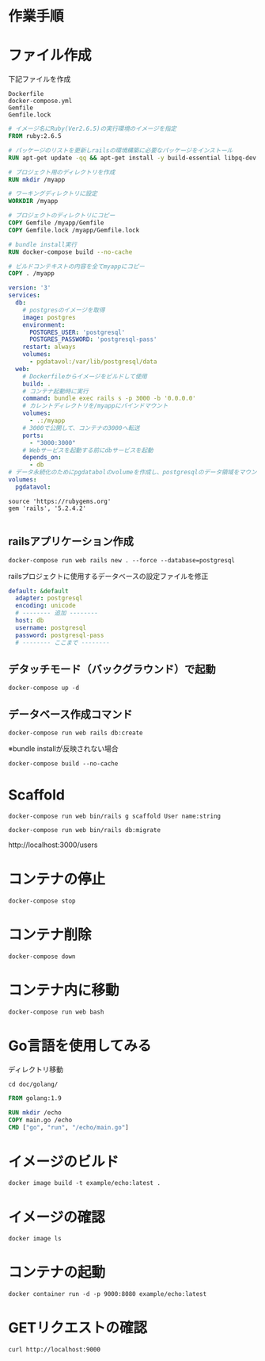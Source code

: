 # 作業手順

# ファイル作成
下記ファイルを作成

```
Dockerfile
docker-compose.yml
Gemfile
Gemfile.lock
```

```Dockerfile
# イメージ名にRuby(Ver2.6.5)の実行環境のイメージを指定
FROM ruby:2.6.5

# パッケージのリストを更新しrailsの環境構築に必要なパッケージをインストール
RUN apt-get update -qq && apt-get install -y build-essential libpq-dev nodejs

# プロジェクト用のディレクトリを作成
RUN mkdir /myapp

# ワーキングディレクトリに設定
WORKDIR /myapp

# プロジェクトのディレクトリにコピー
COPY Gemfile /myapp/Gemfile
COPY Gemfile.lock /myapp/Gemfile.lock

# bundle install実行
RUN docker-compose build --no-cache

# ビルドコンテキストの内容を全てmyappにコピー
COPY . /myapp
```

```docker-compose.yml
version: '3'
services:
  db:
    # postgresのイメージを取得
    image: postgres
    environment:
      POSTGRES_USER: 'postgresql'
      POSTGRES_PASSWORD: 'postgresql-pass'
    restart: always
    volumes:
      - pgdatavol:/var/lib/postgresql/data
  web:
    # Dockerfileからイメージをビルドして使用
    build: .
    # コンテナ起動時に実行
    command: bundle exec rails s -p 3000 -b '0.0.0.0'
    # カレントディレクトリを/myappにバインドマウント
    volumes:
      - .:/myapp
    # 3000で公開して、コンテナの3000へ転送
    ports:
      - "3000:3000"
    # Webサービスを起動する前にdbサービスを起動
    depends_on:
      - db
# データ永続化のためにpgdatabolのvolumeを作成し、postgresqlのデータ領域をマウント
volumes:
  pgdatavol:
```

```Gemfile
source 'https://rubygems.org'
gem 'rails', '5.2.4.2'
```

```Gemfile.lock
```

## railsアプリケーション作成

```
docker-compose run web rails new . --force --database=postgresql
```

railsプロジェクトに使用するデータベースの設定ファイルを修正

```database.yml
default: &default
  adapter: postgresql
  encoding: unicode
  # -------- 追加 --------
  host: db
  username: postgresql
  password: postgresql-pass
  # -------- ここまで --------
```

## デタッチモード（バックグラウンド）で起動

```
docker-compose up -d
```

## データベース作成コマンド

```
docker-compose run web rails db:create
```

※bundle installが反映されない場合

```
docker-compose build --no-cache
```

# Scaffold

```
docker-compose run web bin/rails g scaffold User name:string
```

```
docker-compose run web bin/rails db:migrate
```

http://localhost:3000/users

# コンテナの停止

```
docker-compose stop
```

# コンテナ削除

```
docker-compose down
```

# コンテナ内に移動

```
docker-compose run web bash
```

# Go言語を使用してみる

ディレクトリ移動

```
cd doc/golang/
```

```Dockerfile
FROM golang:1.9

RUN mkdir /echo
COPY main.go /echo
CMD ["go", "run", "/echo/main.go"]
```

# イメージのビルド

```
docker image build -t example/echo:latest .
```

# イメージの確認

```
docker image ls
```

# コンテナの起動

```
docker container run -d -p 9000:8080 example/echo:latest
```

# GETリクエストの確認

```
curl http://localhost:9000
```